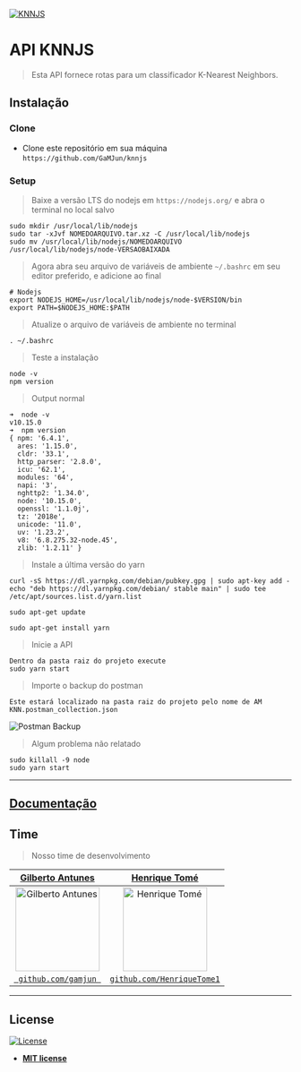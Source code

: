 [![KNNJS](https://s3-ap-south-1.amazonaws.com/av-blog-media/wp-content/uploads/2018/08/keylines-clustering-algorithm.png)](http://bfy.tw/MoZ2)

# API KNNJS

> Esta API fornece rotas para um classificador K-Nearest Neighbors.

## Instalação

### Clone
- Clone este repositório em sua máquina `https://github.com/GaMJun/knnjs`

### Setup

> Baixe a versão LTS do nodejs em `https://nodejs.org/` e abra o terminal no local salvo

```shell
sudo mkdir /usr/local/lib/nodejs
sudo tar -xJvf NOMEDOARQUIVO.tar.xz -C /usr/local/lib/nodejs 
sudo mv /usr/local/lib/nodejs/NOMEDOARQUIVO /usr/local/lib/nodejs/node-VERSAOBAIXADA
```

> Agora abra seu arquivo de variáveis de ambiente `~/.bashrc` em seu editor preferido, e adicione ao final

```shell
# Nodejs
export NODEJS_HOME=/usr/local/lib/nodejs/node-$VERSION/bin
export PATH=$NODEJS_HOME:$PATH
```

> Atualize o arquivo de variáveis de ambiente no terminal

```shell
. ~/.bashrc
```

> Teste a instalação

```shell
node -v
npm version
```

> Output normal

```shell
➜  node -v
v10.15.0
➜  npm version
{ npm: '6.4.1',
  ares: '1.15.0',
  cldr: '33.1',
  http_parser: '2.8.0',
  icu: '62.1',
  modules: '64',
  napi: '3',
  nghttp2: '1.34.0',
  node: '10.15.0',
  openssl: '1.1.0j',
  tz: '2018e',
  unicode: '11.0',
  uv: '1.23.2',
  v8: '6.8.275.32-node.45',
  zlib: '1.2.11' }
```

> Instale a última versão do yarn

```shell
curl -sS https://dl.yarnpkg.com/debian/pubkey.gpg | sudo apt-key add -
echo "deb https://dl.yarnpkg.com/debian/ stable main" | sudo tee /etc/apt/sources.list.d/yarn.list
```

```shell
sudo apt-get update
``` 

```shell
sudo apt-get install yarn
``` 

> Inicie a API

```shell
Dentro da pasta raiz do projeto execute
sudo yarn start
``` 


> Importe o backup do postman

```shell
Este estará localizado na pasta raiz do projeto pelo nome de AM KNN.postman_collection.json
```

![Postman Backup](https://i.imgur.com/zSsKZNq.gif)

>Algum problema não relatado

```shell
sudo killall -9 node 
sudo yarn start
``` 
---

<h2><a href="https://documenter.getpostman.com/view/6350371/S17oyAcg" target="_blank">Documentação</a></h2>

## Time

> Nosso time de desenvolvimento

| <a href="https://github.com/GaMJun" target="_blank">**Gilberto Antunes**</a> | <a href="https://github.com/HenriqueTome1" target="_blank">**Henrique Tomé**</a> |
|:---:|:---:|
| <a href="https://www.linkedin.com/in/gamjun"><img alt="Gilberto Antunes" src="https://avatars0.githubusercontent.com/u/27792876" width="150" height="150"></a> | <a href="https://www.linkedin.com/in/tom%C3%A9/"><img alt="Henrique Tomé" src="https://avatars1.githubusercontent.com/u/27792676" width="150" height="150"></a> |
| <a href="https://github.com/GaMJun" target="_blank">`  github.com/gamjun  `</a> | <a href="https://github.com/HenriqueTome1" target="_blank">`github.com/HenriqueTome1`</a> | 

---

## License

[![License](http://img.shields.io/:license-mit-blue.svg?style=flat-square)](http://badges.mit-license.org)

- **[MIT license](http://opensource.org/licenses/mit-license.php)**
